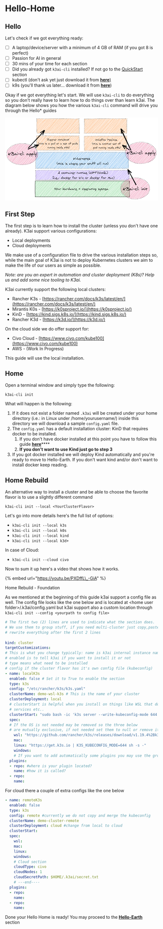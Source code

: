 # Hello-Home

## Hello

Let's check if we got everything ready:

* [ ] A laptop/device/server with a minimum of 4 GB of RAM \(if you got 8 is perfect\)
* [ ] Passion for AI in general
* [ ]  30 mins of your time for each section
* [ ] Did you already got `k3ai-cli` installed? If not go to the [QuickStart](../quick-start.md#first-things-first) section
* [ ] kubectl \(don't ask yet just download it  from [**here**\)](https://kubernetes.io/docs/tasks/tools/install-kubectl/)
* [ ] k9s \(you'll thank us later... download it from [**here**](https://github.com/derailed/k9s/releases)\)

Okay if we got everything let's start. We will use `k3ai-cli`  to do everything so you don't really have to learn how to do things over than learn k3ai. The diagram below shows you how the various `k3ai-cli` command will drive you through the Hello\* guides

![k3ai-cli various command and their use](../.gitbook/assets/hello-home.png)

## First Step

The first step is to learn how to install the cluster \(unless you don't have one already\). K3ai support various configurations:

* Local deployments 
* Cloud deployments

We make use of a configuration file to drive the various installation steps so, while the main goal of K3ai is not to deploy Kubernetes clusters we aim to make the life of our users as simple as possible.

_Note: are you an expert in automation and cluster deployment \(K8s\)? Help us and add some nice tooling to K3ai._

K3ai currently support the following local clusters:

* Rancher K3s - [https://rancher.com/docs/k3s/latest/en/](https://rancher.com/docs/k3s/latest/en/)
* Mirantis K0s - [https://k0sproject.io/](https://k0sproject.io/)
* KinD - [https://kind.sigs.k8s.io/](https://kind.sigs.k8s.io/)
* Rancher K3d - [https://k3d.io/](https://k3d.io/)

On the cloud side we do offer support for:

* Civo Cloud - [https://www.civo.com/kube100](https://www.civo.com/kube100)
* AWS - \(Work In Progress\)

This guide will use the local installation.

## Home

Open a terminal window and simply type the following:

```text
k3ai-cli init
```

What will happen is the following:

1. If it does not exist a folder named `.k3ai` will be created under your home directory \(i.e.: in Linux under /home/yourusername/\) inside this directory we will download a sample `config.yaml` file.
2. The `config.yaml` has a default installation cluster: KinD that requires docker to be installed.
   1. If you don't have docker installed at this point you have to follow this guide [**here**](https://docs.docker.com/get-docker/)\*\*\*\*
   2. **If you don't want to use Kind just go to step 3**
3. If you got docker installed we will deploy Kind automatically and you're ready to move to Hello-Earth. If you don't want kind and/or don't want to install docker keep reading.

## Home  Rebuild

An alternative way to install a cluster and be able to choose the favorite flavor is to use a slightly different command

```text
k3ai-cli init --local <YourClusterFlavor>
```

Let's go into more details here's the full list of options:

* `k3ai-cli init --local k3s`
* `k3ai-cli init --local k0s`
* `k3ai-cli init --local kind`
* `k3ai-cli init --local k3d+`

In case of Cloud:

* `k3ai-cli init --cloud civo`

Now to sum it up here's a video that shows how it works.

{% embed url="https://youtu.be/PXDffL\_-GiA" %}

Home Rebuild - Foundation

As we mentioned at the beginning of this guide k3ai support a config file as well. The config file looks like the one below and is located at &lt;home user folder&gt;/.k3ai/config.yaml but k3ai support also a custom location through `k3ai-cli init --config <yourpath to config file>`

```yaml
# The first two (2) lines are used to indicate what the section does. 
# We use them to group stuff, if you need multi-cluster just copy,paste and 
# rewrite everything after the first 2 lines

kind: cluster 
targetCustomizations: 
# This is what you change typically: name is k3ai internal instance name,
# enabled is to tell k3ai if you want to install it or not
# type means what need to be installed
# config if the cluster flavor has it's own config file (kubeconfig)
- name: localK3s 
  enabled: false # Set it to True to enable the section
  type: k3s 
  config: "/etc/rancher/k3s/k3s.yaml" 
  clusterName: demo-wsl-k3s # This is the name of your cluster 
  clusterDeployment: local 
  # clusterStart is helpful when you install on things like WSL that do not have
  # services etc..
  clusterStart: "sudo bash -ic 'k3s server --write-kubeconfig-mode 644 ...'"
  spec:
  # If the OS is not needed may be removed so the three below
  # are mutually exclusive, if not needed set them to null or remove it
    wsl: "https://github.com/rancher/k3s/releases/download/v1.19.4%2Bk3s1/k3s"
    mac: 
    linux: "https://get.k3s.io | K3S_KUBECONFIG_MODE=644 sh -s -"
    windows: 
    # If you want to add automatically some plugins you may use the group below
  plugins: 
  - repo: #where is your plugin located?
    name: #how it is called?
  - repo: 
    name: 
```

For cloud there a couple of extra configs like the one below

```yaml
- name: remoteK3s 
  enabled: false
  type: k3s
  config: remote #currently we do not copy and merge the kubeconfig
  clusterName: demo-cluster-remote 
  clusterDeployment: cloud #change from local to cloud
  clusterStart: 
  spec:
    wsl: 
    mac: 
    linux:
    windows:
    # Cloud section
    cloudType: civo
    cloudNodes: 1
    cloudSecretPath: $HOME/.k3ai/secret.txt
    # ---end----
  plugins: 
  - repo: 
    name: 
  - repo: 
    name: 
```

Done your Hello Home is ready! You may proceed to the [**Hello-Earth**](hello-earth.md) section

